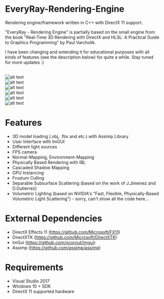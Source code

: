 # EveryRay-Rendering-Engine
Rendering engine/framework written in C++ with DirectX 11 support. 

"EveryRay - Rendering Engine" is partially based on the small engine from the book "Real-Time 3D Rendering with DirectX and HLSL: A Practical Guide to Graphics Programming" by Paul Varcholik.

I have been changing and extending it for educational purposes with all kinds of features (see the description below) for quite a while. Stay tuned for more updates :)

<br>![alt text](https://preview.ibb.co/jVodie/Every_Ray_PBR.png")
<br>![alt text](https://preview.ibb.co/h069pK/Every_Ray_CSM.png")
<br>![alt text](https://preview.ibb.co/fqP3uK/Every_Ray_Instancing.png")
<br>![alt text](https://preview.ibb.co/i8mLnq/Every-Ray-Frustum-Culling.png")
<br>![alt text](https://i.ibb.co/zVG7qvL/Every-Ray-SSSS.png")
<br>![alt text](https://i.ibb.co/GM5xvKG/Volumetric-Lighting.png")

# Features
- 3D model loading (.obj, .fbx and etc.) with Assimp Library
- User Interface with ImGUI
- Different light sources
- FPS camera
- Normal-Mapping, Environment-Mapping
- Physically Based Rendering with IBL
- Cascaded Shadow Mapping
- GPU Instancing
- Frustum Culling
- Separable Subsurface Scattering (based on the work of J.Jimenez and D.Gutierrez)
- Volumetric Lighting (based on NVIDIA's "Fast, Flexible, Physically-Based Volumetric Light Scattering") - sorry, can't show all the code here...

# External Dependencies
- DirectX Effects 11 (https://github.com/Microsoft/FX11)
- DirectXTK (https://github.com/Microsoft/DirectXTK)
- ImGui (https://github.com/ocornut/imgui)
- Assimp (https://github.com/assimp/assimp)

# Requirements
- Visual Studio 2017
- Windows 10 + SDK
- DirectX 11 supported hardware
